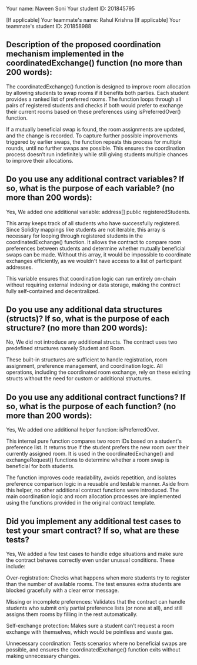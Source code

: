 Your name: Naveen Soni
Your student ID: 201845795

[If applicable] Your teammate's name: Rahul Krishna
[If applicable] Your teammate's student ID: 201858988

## Description of the proposed coordination mechanism implemented in the coordinatedExchange() function (no more than 200 words):
<!-- Example: Firstly, the function iterates through the students to get ...  -->
The coordinatedExchange() function is designed to improve room allocation by allowing students to swap rooms if it benefits both parties. Each student provides a ranked list of preferred rooms. The function loops through all pairs of registered students and checks if both would prefer to exchange their current rooms based on these preferences using isPreferredOver() function.

If a mutually beneficial swap is found, the room assignments are updated, and the change is recorded. To capture further possible improvements triggered by earlier swaps, the function repeats this process for multiple rounds, until no further swaps are possible. This ensures the coordination process doesn’t run indefinitely while still giving students multiple chances to improve their allocations.

## Do you use any additional contract variables? If so, what is the purpose of each variable? (no more than 200 words):
<!-- Example: I use the a uint256 variable called ... to keep track of ...  -->
Yes, We added one additional variable: address[] public registeredStudents.

This array keeps track of all students who have successfully registered. Since Solidity mappings like students are not iterable, this array is necessary for looping through registered students in the coordinatedExchange() function. It allows the contract to compare room preferences between students and determine whether mutually beneficial swaps can be made. Without this array, it would be impossible to coordinate exchanges efficiently, as we wouldn't have access to a list of participant addresses.

This variable ensures that coordination logic can run entirely on-chain without requiring external indexing or data storage, making the contract fully self-contained and decentralized.

## Do you use any additional data structures (structs)? If so, what is the purpose of each structure? (no more than 200 words):
<!-- Example: I use the a struct called ... that stores ...  -->
No, We did not introduce any additional structs. The contract uses two predefined structures namely Student and Room.

These built-in structures are sufficient to handle registration, room assignment, preference management, and coordination logic. All operations, including the coordinated room exchange, rely on these existing structs without the need for custom or additional structures.

## Do you use any additional contract functions? If so, what is the purpose of each function? (no more than 200 words):
<!-- Example: I use the a function called ... to ...  -->
Yes, We added one additional helper function: isPreferredOver.

This internal pure function compares two room IDs based on a student's preference list. It returns true if the student prefers the new room over their currently assigned room. It is used in the coordinatedExchange() and exchangeRequest() functions to determine whether a room swap is beneficial for both students.

The function improves code readability, avoids repetition, and isolates preference comparison logic in a reusable and testable manner. Aside from this helper, no other additional contract functions were introduced. The main coordination logic and room allocation processes are implemented using the functions provided in the original contract template.

## Did you implement any additional test cases to test your smart contract? If so, what are these tests?
<!-- Example: My contract passed an additional test case of ...  -->
Yes, We added a few test cases to handle edge situations and make sure the contract behaves correctly even under unusual conditions. These include:

Over-registration: Checks what happens when more students try to register than the number of available rooms. The test ensures extra students are blocked gracefully with a clear error message.

Missing or incomplete preferences: Validates that the contract can handle students who submit only partial preference lists (or none at all), and still assigns them rooms by filling in the rest automatically.

Self-exchange protection: Makes sure a student can’t request a room exchange with themselves, which would be pointless and waste gas.

Unnecessary coordination: Tests scenarios where no beneficial swaps are possible, and ensures the coordinatedExchange() function exits without making unnecessary changes.



